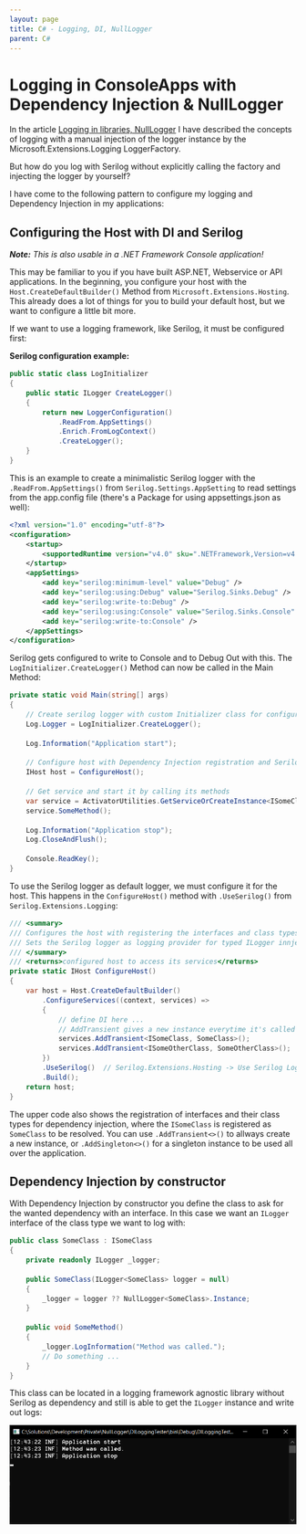 ```yaml
---
layout: page
title: C# - Logging, DI, NullLogger
parent: C#
---
```


# Logging in ConsoleApps with Dependency Injection & NullLogger

In the article [Logging in libraries, NullLogger](csharp-logging-in-libraries-nullLogger.md) I have described the concepts of logging with a manual injection of the logger instance by the Microsoft.Extensions.Logging LoggerFactory.

But how do you log with Serilog without explicitly calling the factory and injecting the logger by yourself?

I have come to the following pattern to configure my logging and Dependency Injection in my applications:


## Configuring the Host with DI and Serilog

***Note:** This is also usable in a .NET Framework Console application!*

This may be familiar to you if you have built ASP.NET, Webservice or API applications. In the beginning, you configure your host with the `Host.CreateDefaultBuilder()` Method from `Microsoft.Extensions.Hosting`. This already does a lot of things for you to build your default host, but we want to configure a little bit more.

If we want to use a logging framework, like Serilog, it must be configured first:


**Serilog configuration example:**

```csharp
public static class LogInitializer
{
    public static ILogger CreateLogger()
    {
        return new LoggerConfiguration()
            .ReadFrom.AppSettings()
            .Enrich.FromLogContext()
            .CreateLogger();
    }
}
```

This is an example to create a minimalistic Serilog logger with the `.ReadFrom.AppSettings()` from `Serilog.Settings.AppSetting` to read settings from the app.config file (there's a Package for using appsettings.json as well):

```xml
<?xml version="1.0" encoding="utf-8"?>
<configuration>
	<startup>
		<supportedRuntime version="v4.0" sku=".NETFramework,Version=v4.7" />
	</startup>
	<appSettings>
		<add key="serilog:minimum-level" value="Debug" />
		<add key="serilog:using:Debug" value="Serilog.Sinks.Debug" />
		<add key="serilog:write-to:Debug" />
		<add key="serilog:using:Console" value="Serilog.Sinks.Console" />
		<add key="serilog:write-to:Console" />
	</appSettings>
</configuration>
```

Serilog gets configured to write to Console and to Debug Out with this. The `LogInitializer.CreateLogger()` Method can now be called in the Main Method:

```csharp
private static void Main(string[] args)
{
    // Create serilog logger with custom Initializer class for configuration
    Log.Logger = LogInitializer.CreateLogger();

    Log.Information("Application start");

    // Configure host with Dependency Injection registration and Serilog as logger
    IHost host = ConfigureHost();

    // Get service and start it by calling its methods
    var service = ActivatorUtilities.GetServiceOrCreateInstance<ISomeClass>(host.Services);
    service.SomeMethod();

    Log.Information("Application stop");
    Log.CloseAndFlush();

    Console.ReadKey();
}
```

To use the Serilog logger as default logger, we must configure it for the host. This happens in the `ConfigureHost()` method with `.UseSerilog()` from `Serilog.Extensions.Logging`:

```csharp
/// <summary>
/// Configures the host with registering the interfaces and class types.
/// Sets the Serilog logger as logging provider for typed ILogger innjections.
/// </summary>
/// <returns>configured host to access its services</returns>
private static IHost ConfigureHost()
{
    var host = Host.CreateDefaultBuilder()
        .ConfigureServices((context, services) =>
        {
            // define DI here ...
            // AddTransient gives a new instance everytime it's called
            services.AddTransient<ISomeClass, SomeClass>();
            services.AddTransient<ISomeOtherClass, SomeOtherClass>();
        })
        .UseSerilog()  // Serilog.Extensions.Hosting -> Use Serilog Logger instead of MS.Extensions.Logger at all ILogger injections
        .Build();
    return host;
}
```

The upper code also shows the registration of interfaces and their class types for dependency injection, where the `ISomeClass` is registered as `SomeClass` to be resolved.
You can use `.AddTransient<>()` to allways create a new instance, or `.AddSingleton<>()` for a singleton instance to be used all over the application.


## Dependency Injection by constructor

With Dependency Injection by constructor you define the class to ask for the wanted dependency with an interface. In this case we want an `ILogger` interface of the class type we want to log with:

```csharp
public class SomeClass : ISomeClass
{
    private readonly ILogger _logger;

    public SomeClass(ILogger<SomeClass> logger = null)
    {
        _logger = logger ?? NullLogger<SomeClass>.Instance;
    }

    public void SomeMethod()
    {
        _logger.LogInformation("Method was called.");
        // Do something ...
    }
}
```

This class can be located in a logging framework agnostic library without Serilog as dependency and still is able to get the `ILogger` instance and write out logs:

![console logging output](/assets/images/coding/csharp/logging-Console-app-nullLogger/console-logging.png)



